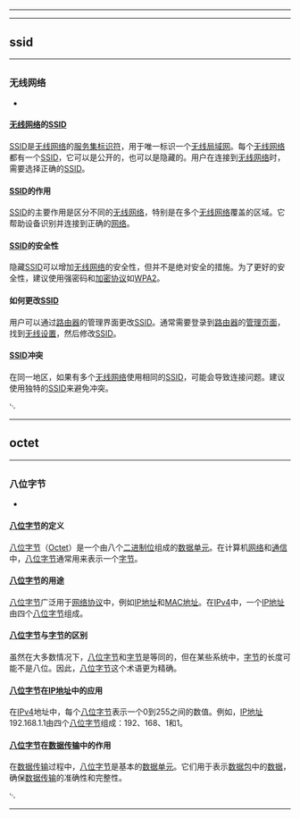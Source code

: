# 
___
___
## ssid
___
## 
### 无线网络
- 
#### [无线网络](https://zh.wikipedia.org/wiki/无线网络)的[SSID](https://zh.wikipedia.org/wiki/SSID)
[SSID](https://zh.wikipedia.org/wiki/SSID)是[无线网络](https://zh.wikipedia.org/wiki/无线网络)的[服务集标识符](https://zh.wikipedia.org/wiki/服务集标识符)，用于唯一标识一个[无线局域网](https://zh.wikipedia.org/wiki/无线局域网)。每个[无线网络](https://zh.wikipedia.org/wiki/无线网络)都有一个[SSID](https://zh.wikipedia.org/wiki/SSID)，它可以是公开的，也可以是隐藏的。用户在连接到[无线网络](https://zh.wikipedia.org/wiki/无线网络)时，需要选择正确的[SSID](https://zh.wikipedia.org/wiki/SSID)。

#### [SSID](https://zh.wikipedia.org/wiki/SSID)的作用
[SSID](https://zh.wikipedia.org/wiki/SSID)的主要作用是区分不同的[无线网络](https://zh.wikipedia.org/wiki/无线网络)，特别是在多个[无线网络](https://zh.wikipedia.org/wiki/无线网络)覆盖的区域。它帮助设备识别并连接到正确的[网络](https://zh.wikipedia.org/wiki/网络)。

#### [SSID](https://zh.wikipedia.org/wiki/SSID)的安全性
隐藏[SSID](https://zh.wikipedia.org/wiki/SSID)可以增加[无线网络](https://zh.wikipedia.org/wiki/无线网络)的安全性，但并不是绝对安全的措施。为了更好的安全性，建议使用强密码和[加密协议](https://zh.wikipedia.org/wiki/加密协议)如[WPA2](https://zh.wikipedia.org/wiki/WPA2)。

#### 如何更改[SSID](https://zh.wikipedia.org/wiki/SSID)
用户可以通过[路由器](https://zh.wikipedia.org/wiki/路由器)的管理界面更改[SSID](https://zh.wikipedia.org/wiki/SSID)。通常需要登录到[路由器](https://zh.wikipedia.org/wiki/路由器)的[管理页面](https://zh.wikipedia.org/wiki/管理页面)，找到[无线设置](https://zh.wikipedia.org/wiki/无线设置)，然后修改[SSID](https://zh.wikipedia.org/wiki/SSID)。

#### [SSID](https://zh.wikipedia.org/wiki/SSID)冲突
在同一地区，如果有多个[无线网络](https://zh.wikipedia.org/wiki/无线网络)使用相同的[SSID](https://zh.wikipedia.org/wiki/SSID)，可能会导致连接问题。建议使用独特的[SSID](https://zh.wikipedia.org/wiki/SSID)来避免冲突。

␃
___
## octet
___
## 
### 八位字节
- 
#### [八位字节](https://zh.wikipedia.org/wiki/八位字节)的定义
[八位字节](https://zh.wikipedia.org/wiki/八位字节)（[Octet](https://zh.wikipedia.org/wiki/Octet)）是一个由八个[二进制位](https://zh.wikipedia.org/wiki/二进制位)组成的[数据单元](https://zh.wikipedia.org/wiki/数据单元)。在计算机[网络](https://zh.wikipedia.org/wiki/网络)和[通信](https://zh.wikipedia.org/wiki/通信)中，[八位字节](https://zh.wikipedia.org/wiki/八位字节)通常用来表示一个[字节](https://zh.wikipedia.org/wiki/字节)。

#### [八位字节](https://zh.wikipedia.org/wiki/八位字节)的用途
[八位字节](https://zh.wikipedia.org/wiki/八位字节)广泛用于[网络协议](https://zh.wikipedia.org/wiki/网络协议)中，例如[IP地址](https://zh.wikipedia.org/wiki/IP地址)和[MAC地址](https://zh.wikipedia.org/wiki/MAC地址)。在[IPv4](https://zh.wikipedia.org/wiki/IPv4)中，一个[IP地址](https://zh.wikipedia.org/wiki/IP地址)由四个[八位字节](https://zh.wikipedia.org/wiki/八位字节)组成。

#### [八位字节](https://zh.wikipedia.org/wiki/八位字节)与[字节](https://zh.wikipedia.org/wiki/字节)的区别
虽然在大多数情况下，[八位字节](https://zh.wikipedia.org/wiki/八位字节)和[字节](https://zh.wikipedia.org/wiki/字节)是等同的，但在某些系统中，[字节](https://zh.wikipedia.org/wiki/字节)的长度可能不是八位。因此，[八位字节](https://zh.wikipedia.org/wiki/八位字节)这个术语更为精确。

#### [八位字节](https://zh.wikipedia.org/wiki/八位字节)在[IP地址](https://zh.wikipedia.org/wiki/IP地址)中的应用
在[IPv4](https://zh.wikipedia.org/wiki/IPv4)地址中，每个[八位字节](https://zh.wikipedia.org/wiki/八位字节)表示一个0到255之间的数值。例如，[IP地址](https://zh.wikipedia.org/wiki/IP地址)192.168.1.1由四个[八位字节](https://zh.wikipedia.org/wiki/八位字节)组成：192、168、1和1。

#### [八位字节](https://zh.wikipedia.org/wiki/八位字节)在[数据传输](https://zh.wikipedia.org/wiki/数据传输)中的作用
在[数据传输](https://zh.wikipedia.org/wiki/数据传输)过程中，[八位字节](https://zh.wikipedia.org/wiki/八位字节)是基本的[数据单元](https://zh.wikipedia.org/wiki/数据单元)。它们用于表示[数据包](https://zh.wikipedia.org/wiki/数据包)中的[数据](https://zh.wikipedia.org/wiki/数据)，确保[数据传输](https://zh.wikipedia.org/wiki/数据传输)的准确性和完整性。

␃
___
